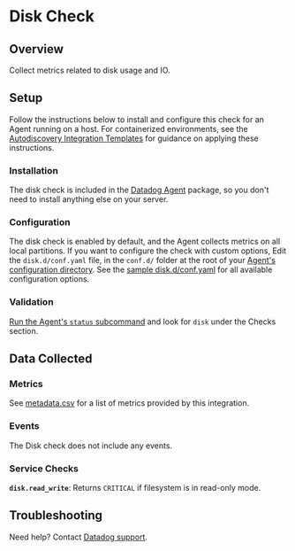 # Disk Check

## Overview

Collect metrics related to disk usage and IO.

## Setup

Follow the instructions below to install and configure this check for an Agent running on a host. For containerized environments, see the [Autodiscovery Integration Templates][1] for guidance on applying these instructions.

### Installation

The disk check is included in the [Datadog Agent][2] package, so you don't need to install anything else on your server.

### Configuration

The disk check is enabled by default, and the Agent collects metrics on all local partitions.
If you want to configure the check with custom options, Edit the `disk.d/conf.yaml` file, in the `conf.d/` folder at the root of your [Agent's configuration directory][3]. See the [sample disk.d/conf.yaml][4] for all available configuration options.

### Validation

[Run the Agent's `status` subcommand][5] and look for `disk` under the Checks section.

## Data Collected
### Metrics

See [metadata.csv][6] for a list of metrics provided by this integration.

### Events
The Disk check does not include any events.

### Service Checks
**`disk.read_write`**:
Returns `CRITICAL` if filesystem is in read-only mode.

## Troubleshooting
Need help? Contact [Datadog support][7].

[1]: https://docs.datadoghq.com/agent/autodiscovery/integrations
[2]: https://app.datadoghq.com/account/settings#agent
[3]: https://docs.datadoghq.com/agent/guide/agent-configuration-files/#agent-configuration-directory
[4]: https://github.com/DataDog/integrations-core/blob/master/disk/datadog_checks/disk/data/conf.yaml.default
[5]: https://docs.datadoghq.com/agent/guide/agent-commands/#agent-status-and-information
[6]: https://github.com/DataDog/integrations-core/blob/master/disk/metadata.csv
[7]: https://docs.datadoghq.com/help
